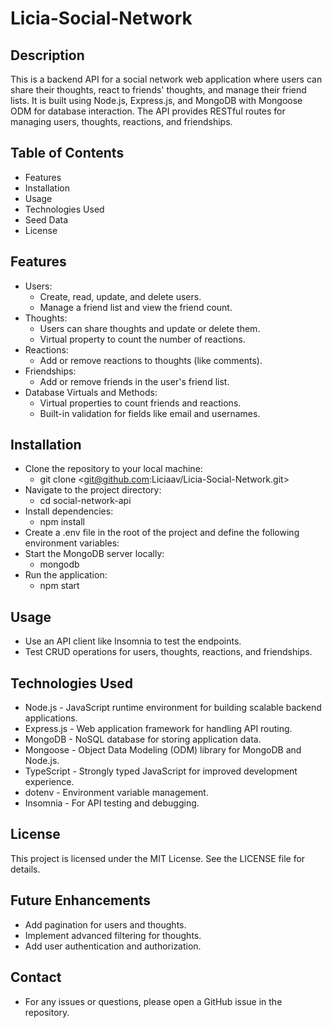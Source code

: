 # Licia-Social-Network

## Description
This is a backend API for a social network web application where users can share their thoughts, react to friends' thoughts, and manage their friend lists. It is built using Node.js, Express.js, and MongoDB with Mongoose ODM for database interaction. The API provides RESTful routes for managing users, thoughts, reactions, and friendships.

## Table of Contents
- Features
- Installation
- Usage
- Technologies Used
- Seed Data
- License

## Features
- Users:
    - Create, read, update, and delete users.
    - Manage a friend list and view the friend count.
- Thoughts:
    - Users can share thoughts and update or delete them.
    - Virtual property to count the number of reactions.
- Reactions:
    - Add or remove reactions to thoughts (like comments).
- Friendships:
    - Add or remove friends in the user's friend list.
- Database Virtuals and Methods:
    - Virtual properties to count friends and reactions.
    - Built-in validation for fields like email and usernames.

## Installation
- Clone the repository to your local machine:
    - git clone <git@github.com:Liciaav/Licia-Social-Network.git>
- Navigate to the project directory:
    - cd social-network-api
- Install dependencies:
    - npm install
- Create a .env file in the root of the project and define the following environment variables:
- Start the MongoDB server locally:
    - mongodb
- Run the application:
    - npm start

## Usage
- Use an API client like Insomnia to test the endpoints.
- Test CRUD operations for users, thoughts, reactions, and friendships.

## Technologies Used
- Node.js - JavaScript runtime environment for building scalable backend applications.
- Express.js - Web application framework for handling API routing.
- MongoDB - NoSQL database for storing application data.
- Mongoose - Object Data Modeling (ODM) library for MongoDB and Node.js.
- TypeScript - Strongly typed JavaScript for improved development experience.
- dotenv - Environment variable management.
- Insomnia - For API testing and debugging.

## License
This project is licensed under the MIT License. See the LICENSE file for details.

## Future Enhancements
- Add pagination for users and thoughts.
- Implement advanced filtering for thoughts.
- Add user authentication and authorization.

## Contact
- For any issues or questions, please open a GitHub issue in the repository.